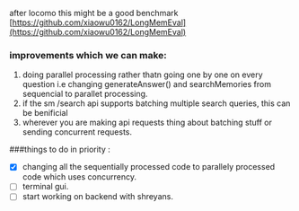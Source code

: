 after locomo this might be a good benchmark
[https://github.com/xiaowu0162/LongMemEval](https://github.com/xiaowu0162/LongMemEval)

### improvements which we can make:

1. doing parallel processing rather thatn going one by one on every question i.e changing
   generateAnswer() and searchMemories from sequencial to parallet processing.
2. if the sm /search api supports batching multiple search queries, this can be benificial
3. wherever you are making api requests thing about batching stuff or sending concurrent requests.

###things to do in priority :

- [x] changing all the sequentially processed code to parallely processed code which uses concurrency.
- [ ] terminal gui.
- [ ] start working on backend with shreyans.
